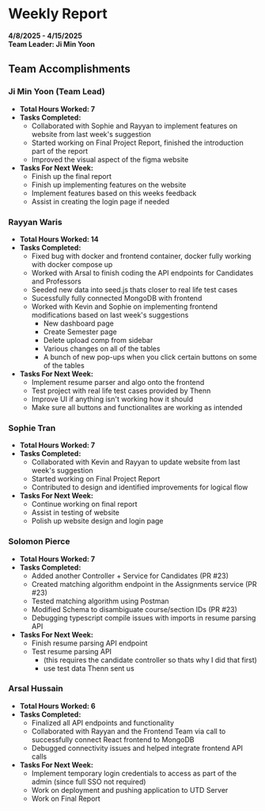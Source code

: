 # Weekly Report  
**4/8/2025 - 4/15/2025**  
**Team Leader: Ji Min Yoon**

## Team Accomplishments  
### Ji Min Yoon (Team Lead)
- **Total Hours Worked: 7**
- **Tasks Completed:**
  - Collaborated with Sophie and Rayyan to implement features on website from last week's suggestion
  - Started working on Final Project Report, finished the introduction part of the report
  - Improved the visual aspect of the figma website
- **Tasks For Next Week:**
  - Finish up the final report
  - Finish up implementing features on the website
  - Implement features based on this weeks feedback
  - Assist in creating the login page if needed


### Rayyan Waris
- **Total Hours Worked: 14**
- **Tasks Completed:**
  - Fixed bug with docker and frontend container, docker fully working with docker compose up 
  - Worked with Arsal to finish coding the API endpoints for Candidates and Professors
  - Seeded new data into seed.js thats closer to real life test cases  
  - Sucessfully fully connected MongoDB with frontend
  - Worked with Kevin and Sophie on implementing frontend modifications based on last week's suggestions
    - New dashboard page
    - Create Semester page
    - Delete upload comp from sidebar
    - Various changes on all of the tables
    - A bunch of new pop-ups when you click certain buttons on some of the tables
- **Tasks For Next Week:**
  - Implement resume parser and algo onto the frontend
  - Test project with real life test cases provided by Thenn
  - Improve UI if anything isn't working how it should
  - Make sure all buttons and functionalites are working as intended 

### Sophie Tran
- **Total Hours Worked: 7**
- **Tasks Completed:**
  - Collaborated with Kevin and Rayyan to update website from last week's suggestion
  - Started working on Final Project Report
  - Contributed to design and identified improvements for logical flow
- **Tasks For Next Week:**
  - Continue working on final report
  - Assist in testing of website
  - Polish up website design and login page

### Solomon Pierce
- **Total Hours Worked: 7**
- **Tasks Completed:**
  - Added another Controller + Service for Candidates (PR #23)
  - Created matching algorithm endpoint in the Assignments service  (PR #23)
  - Tested matching algorithm using Postman
  - Modified Schema to disambiguate course/section IDs (PR #23)
  - Debugging typescript compile issues with imports in resume parsing API
- **Tasks For Next Week:**
  - Finish resume parsing API endpoint
  - Test resume parsing API
    - (this requires the candidate controller so thats why I did that first)
    - use test data Thenn sent us

### Arsal Hussain
- **Total Hours Worked: 6**
- **Tasks Completed:**
  - Finalized all API endpoints and functionality
  - Collaborated with Rayyan and the Frontend Team via call to successfully connect React frontend to MongoDB
  - Debugged connectivity issues and helped integrate frontend API calls
- **Tasks For Next Week:**
  - Implement temporary login credentials to access as part of the admin (since full SSO not required)
  - Work on deployment and pushing application to UTD Server
  - Work on Final Report


